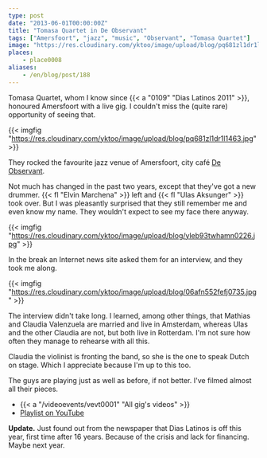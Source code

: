 ```yaml
---
type: post
date: "2013-06-01T00:00:00Z"
title: "Tomasa Quartet in De Observant"
tags: ["Amersfoort", "jazz", "music", "Observant", "Tomasa Quartet"]
image: "https://res.cloudinary.com/yktoo/image/upload/blog/pq681zl1dr1l1463.jpg"
places:
    - place0008
aliases:
    - /en/blog/post/188
---
```


Tomasa Quartet, whom I know since {{< a "0109" "Dias Latinos 2011" >}}, honoured Amersfoort with a live gig. I couldn't miss the (quite rare) opportunity of seeing that.

{{< imgfig "https://res.cloudinary.com/yktoo/image/upload/blog/pq681zl1dr1l1463.jpg" >}}

<!--more-->

They rocked the favourite jazz venue of Amersfoort, city café [De Observant](http://www.observant.nl/).

Not much has changed in the past two years, except that they've got a new drummer. {{< fl "Elvin Marchena" >}} left and {{< fl "Ulas﻿ Aksunger" >}} took over. But I was pleasantly surprised that they still remember me and even know my name. They wouldn't expect to see my face there anyway.

{{< imgfig "https://res.cloudinary.com/yktoo/image/upload/blog/yleb93twhamn0226.jpg" >}}

In the break an Internet news site asked them for an interview, and they took me along.

{{< imgfig "https://res.cloudinary.com/yktoo/image/upload/blog/06afn552fefj0735.jpg" >}}

The interview didn't take long. I learned, among other things, that Mathias and Claudia Valenzuela are married and live in Amsterdam, whereas Ulas and the other Claudia are not, but both live in Rotterdam. I'm not sure how often they manage to rehearse with all this.

Claudia the violinist is fronting the band, so she is the one to speak Dutch on stage. Which I appreciate because I'm up to this too.

The guys are playing just as well as before, if not better. I've filmed almost all their pieces.

* {{< a "/videoevents/vevt0001" "All gig's videos" >}}
* [Playlist on YouTube](http://www.youtube.com/playlist?list=PLRtML0bqZ1ik4EwGEazskw5elqgTRI1wh)

**Update.** Just found out from the newspaper that Dias Latinos is off this year, first time after 16 years. Because of the crisis and lack for financing. Maybe next year.
